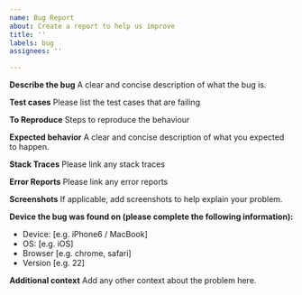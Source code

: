 ```yaml
---
name: Bug Report
about: Create a report to help us improve
title: ''
labels: bug
assignees: ''

---
```


**Describe the bug**
A clear and concise description of what the bug is.

**Test cases**
Please list the test cases that are failing

**To Reproduce**
Steps to reproduce the behaviour

**Expected behavior**
A clear and concise description of what you expected to happen.

**Stack Traces**
Please link any stack traces

**Error Reports**
Please link any error reports

**Screenshots**
If applicable, add screenshots to help explain your problem.

**Device the bug was found on (please complete the following information):**
 - Device: [e.g. iPhone6 / MacBook]
 - OS: [e.g. iOS]
 - Browser [e.g. chrome, safari]
 - Version [e.g. 22]

**Additional context**
Add any other context about the problem here.
